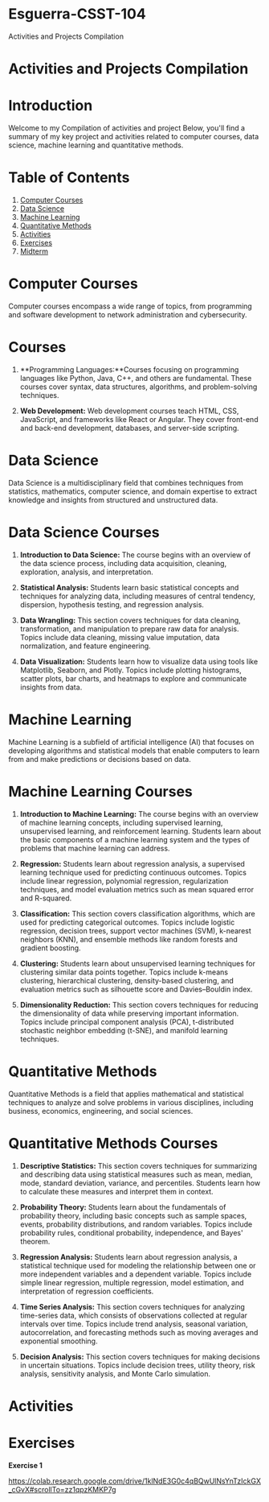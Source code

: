 # Esguerra-CSST-104
Activities and Projects Compilation

# **Activities and Projects Compilation**

# **Introduction**

 Welcome to my Compilation of activities and project Below, you'll find a summary of my key project and activities related to computer courses, data science, machine learning and quantitative methods.


# **Table of Contents**

1.  [Computer Courses](#computer-courses)
2.  [Data Science](#data-science)
3.  [Machine Learning](#machine-learning)
4.  [Quantitative Methods](#quantitative-methods)
5.  [Activities](#activities-during-lab)
6.  [Exercises](#during-onlineclass)
7.  [Midterm](#alternative-midterm)


# **Computer Courses**

Computer courses encompass a wide range of topics, from programming and software development to network administration and cybersecurity.

# **Courses**

1. **Programming Languages:**Courses focusing on programming languages like Python, Java, C++, and others are fundamental. These courses cover syntax, data structures, algorithms, and problem-solving techniques.

2. **Web Development:** Web development courses teach HTML, CSS, JavaScript, and frameworks like React or Angular. They cover front-end and back-end development, databases, and server-side scripting.


# **Data Science**

Data Science is a multidisciplinary field that combines techniques from statistics, mathematics, computer science, and domain expertise to extract knowledge and insights from structured and unstructured data.

# **Data Science Courses**

 1. **Introduction to Data Science:** The course begins with an overview of the data science process, including data acquisition, cleaning, exploration, analysis, and interpretation.

2. **Statistical Analysis:** Students learn basic statistical concepts and techniques for analyzing data, including measures of central tendency, dispersion, hypothesis testing, and regression analysis.

3. **Data Wrangling:** This section covers techniques for data cleaning, transformation, and manipulation to prepare raw data for analysis. Topics include data cleaning, missing value imputation, data normalization, and feature engineering.

4. **Data Visualization:** Students learn how to visualize data using tools like Matplotlib, Seaborn, and Plotly. Topics include plotting histograms, scatter plots, bar charts, and heatmaps to explore and communicate insights from data.

# **Machine Learning**

Machine Learning is a subfield of artificial intelligence (AI) that focuses on developing algorithms and statistical models that enable computers to learn from and make predictions or decisions based on data.

 # **Machine Learning Courses**

 1. **Introduction to Machine Learning:** The course begins with an overview of machine learning concepts, including supervised learning, unsupervised learning, and reinforcement learning. Students learn about the basic components of a machine learning system and the types of problems that machine learning can address.

2. **Regression:** Students learn about regression analysis, a supervised learning technique used for predicting continuous outcomes. Topics include linear regression, polynomial regression, regularization techniques, and model evaluation metrics such as mean squared error and R-squared.

3. **Classification:** This section covers classification algorithms, which are used for predicting categorical outcomes. Topics include logistic regression, decision trees, support vector machines (SVM), k-nearest neighbors (KNN), and ensemble methods like random forests and gradient boosting.

4. **Clustering:** Students learn about unsupervised learning techniques for clustering similar data points together. Topics include k-means clustering, hierarchical clustering, density-based clustering, and evaluation metrics such as silhouette score and Davies–Bouldin index.

5. **Dimensionality Reduction:** This section covers techniques for reducing the dimensionality of data while preserving important information. Topics include principal component analysis (PCA), t-distributed stochastic neighbor embedding (t-SNE), and manifold learning techniques.

# **Quantitative Methods**


Quantitative Methods is a field that applies mathematical and statistical techniques to analyze and solve problems in various disciplines, including business, economics, engineering, and social sciences.


# **Quantitative Methods Courses**

1. **Descriptive Statistics:** This section covers techniques for summarizing and describing data using statistical measures such as mean, median, mode, standard deviation, variance, and percentiles. Students learn how to calculate these measures and interpret them in context.

2. **Probability Theory:** Students learn about the fundamentals of probability theory, including basic concepts such as sample spaces, events, probability distributions, and random variables. Topics include probability rules, conditional probability, independence, and Bayes' theorem.

3. **Regression Analysis:** Students learn about regression analysis, a statistical technique used for modeling the relationship between one or more independent variables and a dependent variable. Topics include simple linear regression, multiple regression, model estimation, and interpretation of regression coefficients.

4. **Time Series Analysis:** This section covers techniques for analyzing time-series data, which consists of observations collected at regular intervals over time. Topics include trend analysis, seasonal variation, autocorrelation, and forecasting methods such as moving averages and exponential smoothing.

5. **Decision Analysis:** This section covers techniques for making decisions in uncertain situations. Topics include decision trees, utility theory, risk analysis, sensitivity analysis, and Monte Carlo simulation.

# **Activities**


# **Exercises**

**Exercise 1**

https://colab.research.google.com/drive/1klNdE3G0c4qBQwUlNsYnTzIckGX_cGvX#scrollTo=zz1qpzKMKP7g

